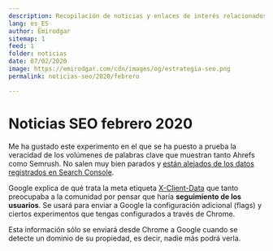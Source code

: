 ```yaml
---
description: Recopilación de noticias y enlaces de interés relacionados con el SEO y Marketing digital
lang: es_ES
author: Emirodgar
sitemap: 1
feed: 1
folder: noticias
date: 07/02/2020
image: https://emirodgar.com/cdn/images/og/estrategia-seo.png
permalink: noticias-seo/2020/febrero

---
```


# Noticias SEO febrero 2020

Me ha gustado este experimento en el que se ha puesto a prueba la veracidad de los volúmenes de palabras clave que muestran tanto Ahrefs como Semrush. No salen muy bien parados y [están alejados de los datos registrados en Search Console](https://www.localseoguide.com/can-you-trust-seo-tools-for-b2b-keyword-research/).

Google explica de qué trata la meta etiqueta [X-Client-Data](https://9to5google.com/2020/02/06/google-chrome-x-client-data-tracking/) que tanto preocupaba a la comunidad por pensar que haría **seguimiento de los usuarios**. Se usará para enviar a Google la configuración adicional (flags) y ciertos experimentos que tengas configurados a través de Chrome.

Esta información sólo se enviará desde Chrome a Google cuando se detecte un dominio de su propiedad, es decir, nadie más podrá verla.
<!--stackedit_data:
eyJoaXN0b3J5IjpbLTE4MjU0MzYwMzQsLTE0OTM4ODk1NTZdfQ
==
-->